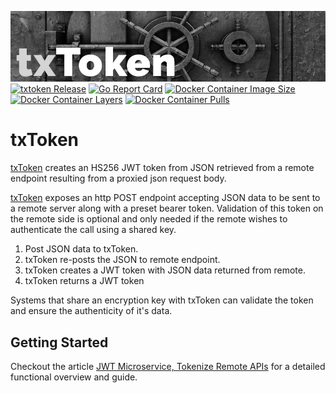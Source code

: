 ![txtoken data transmission](mast.jpg)
[![txtoken Release](https://img.shields.io/github/release/txn2/txtoken.svg)](https://github.com/txn2/txtoken/releases)
[![Go Report Card](https://goreportcard.com/badge/github.com/txn2/txtoken)](https://goreportcard.com/report/github.com/txn2/txtoken)
[![Docker Container Image Size](https://shields.beevelop.com/docker/image/image-size/txn2/txtoken/latest.svg)](https://hub.docker.com/r/txn2/irsync/)
[![Docker Container Layers](https://shields.beevelop.com/docker/image/layers/txn2/txtoken/latest.svg)](https://hub.docker.com/r/txn2/irsync/)
[![Docker Container Pulls](https://img.shields.io/docker/pulls/txn2/txtoken.svg)](https://hub.docker.com/r/txn2/txtoken/)

# txToken

[txToken] creates an HS256 JWT token from JSON retrieved from a remote endpoint resulting from a proxied json request body.

[txToken] exposes an http POST endpoint accepting JSON data to be sent to a remote server along with a preset bearer token. Validation of this token on the remote side is optional and only needed if the remote wishes to authenticate the call using a shared key.

1. Post JSON data to txToken.
2. txToken re-posts the JSON to remote endpoint.
3. txToken creates a JWT token with JSON data returned from remote.
4. txToken returns a JWT token

Systems that share an encryption key with txToken can validate the token and ensure the authenticity of it's data.

## Getting Started

Checkout the article [JWT Microservice, Tokenize Remote APIs] for a detailed functional overview and guide.


[JWT Microservice, Tokenize Remote APIs]: https://mk.imti.co/jwt-microservice/
[txtoken]: https://github.com/txn2/txtoken
